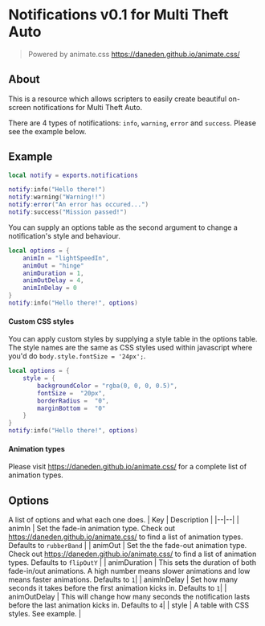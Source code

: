 # Notifications v0.1 for Multi Theft Auto
> Powered by animate.css
>https://daneden.github.io/animate.css/
## About

This is a resource which allows scripters to easily create beautiful on-screen notifications for Multi Theft Auto.

There are 4 types of notifications: ``info``, ``warning``, ``error`` and ``success``. Please see the example below.

## Example
```lua
local notify = exports.notifications

notify:info("Hello there!")
notify:warning("Warning!!")
notify:error("An error has occured...")
notify:success("Mission passed!")
```
You can supply an options table as the second argument to change a notification's style and behaviour.
```lua
local options = {
	animIn = "lightSpeedIn",
	animOut = "hinge"
	animDuration = 1,
	animOutDelay = 4,
	animInDelay = 0
}
notify:info("Hello there!", options)
```
#### Custom CSS styles
You can apply custom styles by supplying a style table in the options table. The style names are the same as CSS styles used within javascript where you'd do ``body.style.fontSize = '24px';``.
```lua
local options = {
	style = {
		backgroundColor = "rgba(0, 0, 0, 0.5)",
		fontSize =  "20px",
		borderRadius =  "0",
		marginBottom =  "0"
	}
}
notify:info("Hello there!", options)
```
#### Animation types
Please visit https://daneden.github.io/animate.css/ for a complete list of animation types.
## Options
A list of options and what each one does.
| Key | Description |
|--|--|
| animIn | Set the fade-in animation type. Check out https://daneden.github.io/animate.css/ to find a list of animation types. Defaults to ``rubberBand`` |
| animOut | Set the the fade-out animation type. Check out https://daneden.github.io/animate.css/ to find a list of animation types. Defaults to ``flipOutY`` |
| animDuration | This sets the duration of both fade-in/out animations. A high number means slower animations and low means faster animations. Defaults to ``1``|
| animInDelay | Set how many seconds it takes before the first animation kicks in. Defaults to ``1``|
| animOutDelay | This will change how many seconds the notification lasts before the last animation kicks in. Defaults to ``4``|
| style | A table with CSS styles. See example. |
